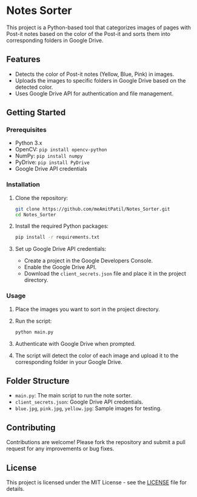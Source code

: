 # Notes Sorter

This project is a Python-based tool that categorizes images of pages with Post-it notes based on the color of the Post-it and sorts them into corresponding folders in Google Drive.

## Features

- Detects the color of Post-it notes (Yellow, Blue, Pink) in images.
- Uploads the images to specific folders in Google Drive based on the detected color.
- Uses Google Drive API for authentication and file management.

## Getting Started

### Prerequisites

- Python 3.x
- OpenCV: `pip install opencv-python`
- NumPy: `pip install numpy`
- PyDrive: `pip install PyDrive`
- Google Drive API credentials

### Installation

1. Clone the repository:

    ```bash
    git clone https://github.com/meAmitPatil/Notes_Sorter.git
    cd Notes_Sorter
    ```

2. Install the required Python packages:

    ```bash
    pip install -r requirements.txt
    ```

3. Set up Google Drive API credentials:

   - Create a project in the Google Developers Console.
   - Enable the Google Drive API.
   - Download the `client_secrets.json` file and place it in the project directory.

### Usage

1. Place the images you want to sort in the project directory.
2. Run the script:

    ```bash
    python main.py
    ```

3. Authenticate with Google Drive when prompted.
4. The script will detect the color of each image and upload it to the corresponding folder in your Google Drive.

## Folder Structure

- `main.py`: The main script to run the note sorter.
- `client_secrets.json`: Google Drive API credentials.
- `blue.jpg`, `pink.jpg`, `yellow.jpg`: Sample images for testing.

## Contributing

Contributions are welcome! Please fork the repository and submit a pull request for any improvements or bug fixes.

## License

This project is licensed under the MIT License - see the [LICENSE](LICENSE) file for details.
